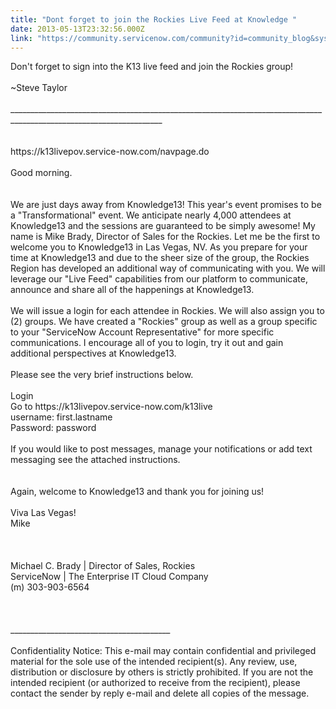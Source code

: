 ```yaml
---
title: "Dont forget to join the Rockies Live Feed at Knowledge "
date: 2013-05-13T23:32:56.000Z
link: "https://community.servicenow.com/community?id=community_blog&sys_id=e35e2eaddbd0dbc01dcaf3231f96192e"
---
```

<p>Don't forget to sign into the K13 live feed and join the Rockies group!<br /><br />~Steve Taylor<br /><br />____________________________________________________________________________________________________________________<br /><br /><br />https://k13livepov.service-now.com/navpage.do<br /><br />Good morning.<br /><br /><br />We are just days away from Knowledge13! This year's event promises to be a "Transformational" event. We anticipate nearly 4,000 attendees at Knowledge13 and the sessions are guaranteed to be simply awesome! My name is Mike Brady, Director of Sales for the Rockies. Let me be the first to welcome you to Knowledge13 in Las Vegas, NV. As you prepare for your time at Knowledge13 and due to the sheer size of the group, the Rockies Region has developed an additional way of communicating with you. We will leverage our "Live Feed" capabilities from our platform to communicate, announce and share all of the happenings at Knowledge13. <br /><br />We will issue a login for each attendee in Rockies. We will also assign you to (2) groups. We have created a "Rockies" group as well as a group specific to your "ServiceNow Account Representative" for more specific communications. I encourage all of you to login, try it out and gain additional perspectives at Knowledge13. <br /><br />Please see the very brief instructions below.<br /><br />Login<br />Go to https://k13livepov.service-now.com/k13live <br />username: first.lastname<br />Password: password <br /><br />If you would like to post messages, manage your notifications or add text messaging see the attached instructions.<br /><br /><br />Again, welcome to Knowledge13 and thank you for joining us!<br /><br />Viva Las Vegas!<br />Mike <br /><br /><br /><br />Michael C. Brady | Director of Sales, Rockies<br />ServiceNow | The Enterprise IT Cloud Company<br />(m) 303-903-6564<br /><br /><br /><br />________________________________________<br /><br />Confidentiality Notice: This e-mail may contain confidential and privileged material for the sole use of the intended recipient(s). Any review, use, distribution or disclosure by others is strictly prohibited. If you are not the intended recipient (or authorized to receive from the recipient), please contact the sender by reply e-mail and delete all copies of the message.</p>